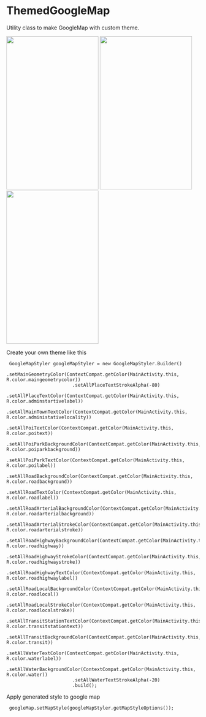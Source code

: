 # ThemedGoogleMap
Utility class to make GoogleMap with custom theme.

<img src="https://github.com/jineshfrancs/ThemedGoogleMap/blob/master/screens/screen1.png" width="240" height="400">  <img src="https://github.com/jineshfrancs/ThemedGoogleMap/blob/master/screens/screen2.png" width="240" height="400">  <img src="https://github.com/jineshfrancs/ThemedGoogleMap/blob/master/screens/screen3.png" width="240" height="400">

Create your own theme like this

```
 GoogleMapStyler googleMapStyler = new GoogleMapStyler.Builder()
                        .setMainGeometryColor(ContextCompat.getColor(MainActivity.this, R.color.maingeometrycolor))
                        .setAllPlaceTextStrokeAlpha(-80)
                        .setAllPlaceTextColor(ContextCompat.getColor(MainActivity.this, R.color.adminstartivelabel))
                        .setAllMainTownTextColor(ContextCompat.getColor(MainActivity.this, R.color.administativelocality))
                        .setAllPoiTextColor(ContextCompat.getColor(MainActivity.this, R.color.poitext))
                        .setAllPoiParkBackgroundColor(ContextCompat.getColor(MainActivity.this, R.color.poiparkbackground))
                        .setAllPoiParkTextColor(ContextCompat.getColor(MainActivity.this, R.color.poilabel))
                        .setAllRoadBackgroundColor(ContextCompat.getColor(MainActivity.this, R.color.roadbackground))
                        .setAllRoadTextColor(ContextCompat.getColor(MainActivity.this, R.color.roadlabel))
                        .setAllRoadArterialBackgroundColor(ContextCompat.getColor(MainActivity.this, R.color.roadarterialbackground))
                        .setAllRoadArterialStrokeColor(ContextCompat.getColor(MainActivity.this, R.color.roadarterialstroke))
                        .setAllRoadHighwayBackgroundColor(ContextCompat.getColor(MainActivity.this, R.color.roadhighway))
                        .setAllRoadHighwayStrokeColor(ContextCompat.getColor(MainActivity.this, R.color.roadhighwaystroke))
                        .setAllRoadHighwayTextColor(ContextCompat.getColor(MainActivity.this, R.color.roadhighwaylabel))
                        .setAllRoadLocalBackgroundColor(ContextCompat.getColor(MainActivity.this, R.color.roadlocal))
                        .setAllRoadLocalStrokeColor(ContextCompat.getColor(MainActivity.this, R.color.roadlocalstroke))
                        .setAllTransitStationTextColor(ContextCompat.getColor(MainActivity.this, R.color.transitstationtext))
                        .setAllTransitBackgroundColor(ContextCompat.getColor(MainActivity.this, R.color.transit))
                        .setAllWaterTextColor(ContextCompat.getColor(MainActivity.this, R.color.waterlabel))
                        .setAllWaterBackgroundColor(ContextCompat.getColor(MainActivity.this, R.color.water))
                        .setAllWaterTextStrokeAlpha(-20)
                        .build();
```
Apply generated style to google map

```
 googleMap.setMapStyle(googleMapStyler.getMapStyleOptions());
```
